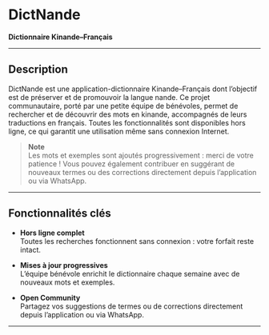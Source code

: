 # DictNande

**Dictionnaire Kinande–Français**

---

## Description

DictNande est une application-dictionnaire Kinande–Français dont l’objectif est de préserver et de promouvoir la langue nande. Ce projet communautaire, porté par une petite équipe de bénévoles, permet de rechercher et de découvrir des mots en kinande, accompagnés de leurs traductions en français. Toutes les fonctionnalités sont disponibles hors ligne, ce qui garantit une utilisation même sans connexion Internet.

> **Note**  
> Les mots et exemples sont ajoutés progressivement : merci de votre patience ! Vous pouvez également contribuer en suggérant de nouveaux termes ou des corrections directement depuis l’application ou via WhatsApp.

---

## Fonctionnalités clés

- **Hors ligne complet**  
  Toutes les recherches fonctionnent sans connexion : votre forfait reste intact.

- **Mises à jour progressives**  
  L’équipe bénévole enrichit le dictionnaire chaque semaine avec de nouveaux mots et exemples.

- **Open Community**  
  Partagez vos suggestions de termes ou de corrections directement depuis l’application ou via WhatsApp.

---